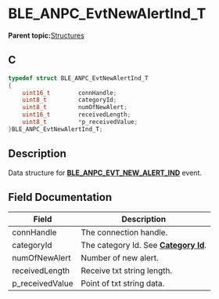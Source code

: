 # BLE\_ANPC\_EvtNewAlertInd\_T

**Parent topic:**[Structures](GUID-4E49A4DF-FDD3-40FC-801F-BF51C85F516A.md)

## C

```c
typedef struct BLE_ANPC_EvtNewAlertInd_T
{
    uint16_t        connHandle;
    uint8_t         categoryId;
    uint8_t         numOfNewAlert;
    uint16_t        receivedLength;
    uint8_t         *p_receivedValue;
}BLE_ANPC_EvtNewAlertInd_T;
```

## Description

Data structure for **[BLE\_ANPC\_EVT\_NEW\_ALERT\_IND](GUID-6B001FFC-2FB3-4121-BBE3-7C382205F26C.md)** event.

## Field Documentation

|Field|Description|
|-----|-----------|
|connHandle|The connection handle.|
|categoryId|The category Id. See **[Category Id](GUID-570F7538-C8C6-4C55-AF3F-EC331C1D2CF4.md)**.|
|numOfNewAlert|Number of new alert.|
|receivedLength|Receive txt string length.|
|p\_receivedValue|Point of txt string data.|

